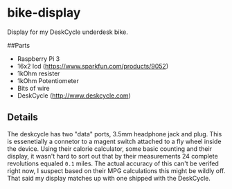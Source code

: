# bike-display

Display for my DeskCycle underdesk bike.

##Parts
- Raspberry Pi 3
- 16x2 lcd (https://www.sparkfun.com/products/9052)
- 1kOhm resister
- 1kOhm Potentiometer
- Bits of wire
- DeskCycle (http://www.deskcycle.com)

## Details
The deskcycle has two "data" ports, 3.5mm headphone jack and plug. This is essenetially a connetor to a magent switch attached to a fly wheel inside the device. Using their calorie calculator, some basic counting and their display, it wasn't hard to sort out that by their measurements 24 complete revolutions equaled `0.1` miles. The actual accuracy of this can't be verifed right now, I suspect based on their MPG calculations this might be wildly off. That said my display matches up with one shipped with the DeskCycle.

